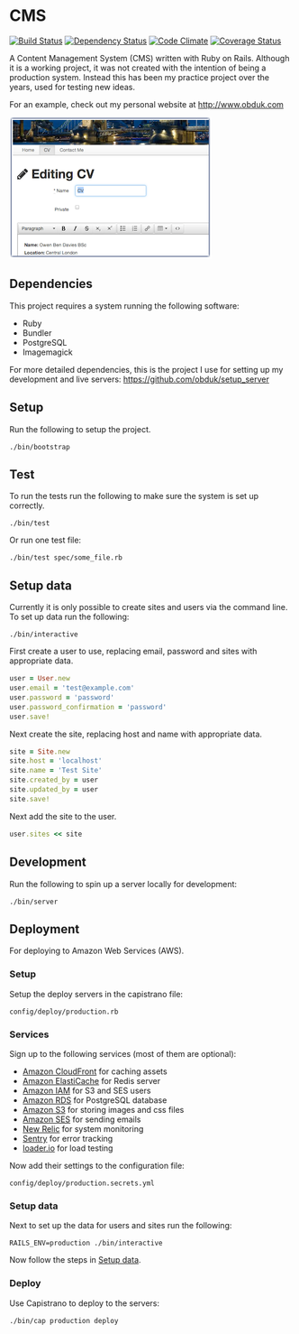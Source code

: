 CMS
===

[![Build Status](https://travis-ci.org/obduk/cms.png?branch=master)](https://travis-ci.org/obduk/cms)
[![Dependency Status](https://gemnasium.com/obduk/cms.png)](https://gemnasium.com/obduk/cms)
[![Code Climate](https://codeclimate.com/github/obduk/cms.png)](https://codeclimate.com/github/obduk/cms)
[![Coverage Status](https://coveralls.io/repos/obduk/cms/badge.png)](https://coveralls.io/r/obduk/cms)

A Content Management System (CMS) written with Ruby on Rails. Although it is a
working project, it was not created with the intention of being a production
system. Instead this has been my practice project over the years, used for
testing new ideas.

For an example, check out my personal website at http://www.obduk.com

![Screen Shot](screen_shot.png)

Dependencies
------------

This project requires a system running the following software:

* Ruby
* Bundler
* PostgreSQL
* Imagemagick

For more detailed dependencies, this is the project I use for setting up my
development and live servers: https://github.com/obduk/setup_server

Setup
-----

Run the following to setup the project.

```shell
./bin/bootstrap
```

Test
----

To run the tests run the following to make sure the system is set up correctly.

```shell
./bin/test
```

Or run one test file:

```shell
./bin/test spec/some_file.rb
```

Setup data
----------

Currently it is only possible to create sites and users via the command line.
To set up data run the following:

```shell
./bin/interactive
```

First create a user to use, replacing email, password and sites with
appropriate data.

```ruby
user = User.new
user.email = 'test@example.com'
user.password = 'password'
user.password_confirmation = 'password'
user.save!
```

Next create the site, replacing host and name with appropriate data.

```ruby
site = Site.new
site.host = 'localhost'
site.name = 'Test Site'
site.created_by = user
site.updated_by = user
site.save!
```

Next add the site to the user.

```ruby
user.sites << site
```

Development
-----------

Run the following to spin up a server locally for development:

```shell
./bin/server
```

Deployment
----------

For deploying to Amazon Web Services (AWS).

### Setup

Setup the deploy servers in the capistrano file:

```
config/deploy/production.rb
```

### Services

Sign up to the following services (most of them are optional):

* [Amazon CloudFront](http://aws.amazon.com/cloudfront/) for caching assets
* [Amazon ElastiCache](http://aws.amazon.com/elasticache/) for Redis server
* [Amazon IAM](http://aws.amazon.com/iam/) for S3 and SES users
* [Amazon RDS](http://aws.amazon.com/rds/) for PostgreSQL database
* [Amazon S3](http://aws.amazon.com/s3/) for storing images and css files
* [Amazon SES](http://aws.amazon.com/ses/) for sending emails
* [New Relic](http://newrelic.com/) for system monitoring
* [Sentry](https://www.getsentry.com/) for error tracking
* [loader.io](http://loader.io/) for load testing

Now add their settings to the configuration file:

```
config/deploy/production.secrets.yml
```

### Setup data

Next to set up the data for users and sites run the following:

```shell
RAILS_ENV=production ./bin/interactive
```

Now follow the steps in [Setup data](#setup-data).

### Deploy

Use Capistrano to deploy to the servers:

```shell
./bin/cap production deploy
```

